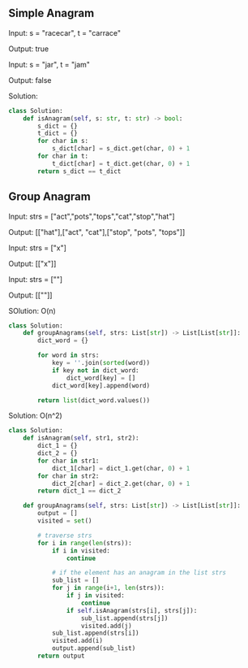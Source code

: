 ## Simple Anagram

Input: s = "racecar", t = "carrace"

Output: true

Input: s = "jar", t = "jam"

Output: false

Solution:
```python
class Solution:
    def isAnagram(self, s: str, t: str) -> bool:
        s_dict = {}
        t_dict = {}
        for char in s:
            s_dict[char] = s_dict.get(char, 0) + 1
        for char in t:
            t_dict[char] = t_dict.get(char, 0) + 1
        return s_dict == t_dict
```

## Group Anagram

Input: strs = ["act","pots","tops","cat","stop","hat"]

Output: [["hat"],["act", "cat"],["stop", "pots", "tops"]]

Input: strs = ["x"]

Output: [["x"]]

Input: strs = [""]

Output: [[""]]

SOlution: O(n)
```python
class Solution:
    def groupAnagrams(self, strs: List[str]) -> List[List[str]]:
        dict_word = {}

        for word in strs:
            key = ''.join(sorted(word))
            if key not in dict_word:
                dict_word[key] = []
            dict_word[key].append(word)

        return list(dict_word.values())
```

Solution: O(n^2)
```python
class Solution:
    def isAnagram(self, str1, str2):
        dict_1 = {}
        dict_2 = {}
        for char in str1:
            dict_1[char] = dict_1.get(char, 0) + 1
        for char in str2:
            dict_2[char] = dict_2.get(char, 0) + 1
        return dict_1 == dict_2

    def groupAnagrams(self, strs: List[str]) -> List[List[str]]:
        output = []
        visited = set()

        # traverse strs
        for i in range(len(strs)):
            if i in visited:
                continue

            # if the element has an anagram in the list strs
            sub_list = []
            for j in range(i+1, len(strs)):
                if j in visited:
                    continue
                if self.isAnagram(strs[i], strs[j]):
                    sub_list.append(strs[j])
                    visited.add(j)
            sub_list.append(strs[i])
            visited.add(i)
            output.append(sub_list)
        return output
```